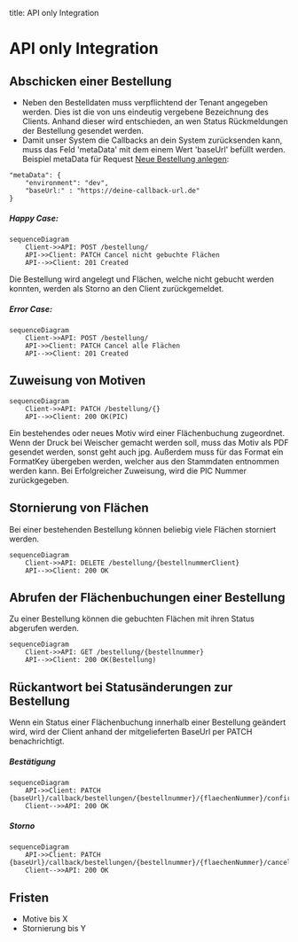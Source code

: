 title: API only Integration

# API only Integration

## Abschicken einer Bestellung

- Neben den Bestelldaten muss verpflichtend der Tenant angegeben werden. Dies ist die von uns eindeutig vergebene Bezeichnung des Clients. Anhand dieser wird entschieden, an wen Status Rückmeldungen der Bestellung gesendet werden.
- Damit unser System die Callbacks an dein System zurücksenden kann, muss das Feld 'metaData' mit dem einem Wert 'baseUrl' befüllt werden. 
 Beispiel metaData für Request [Neue Bestellung anlegen]([https://](https://apim-jvb-we-prod.developer.azure-api.net/api-details#api=order-api-v2&operation=post-api-v2-bestellung)):

```
"metaData": {
    "environment": "dev",
    "baseUrl:" : "https://deine-callback-url.de"
}
```

##### Happy Case:

``` mermaid
sequenceDiagram
    Client->>API: POST /bestellung/
    API->>Client: PATCH Cancel nicht gebuchte Flächen
    API-->>Client: 201 Created
```

Die Bestellung wird angelegt und Flächen, welche nicht gebucht werden konnten, werden als Storno an den Client zurückgemeldet.



##### Error Case:

``` mermaid
sequenceDiagram
    Client->>API: POST /bestellung/
    API->>Client: PATCH Cancel alle Flächen
    API-->>Client: 201 Created
```

## Zuweisung von Motiven

``` mermaid
sequenceDiagram
    Client->>API: PATCH /bestellung/{}
    API-->>Client: 200 OK(PIC)
```

Ein bestehendes oder neues Motiv wird einer Flächenbuchung zugeordnet. Wenn der Druck bei Weischer gemacht werden soll, muss das Motiv als PDF gesendet werden, sonst geht auch jpg. Außerdem muss für das Format ein FormatKey übergeben werden, welcher aus den Stammdaten entnommen werden kann.
Bei Erfolgreicher Zuweisung, wird die PIC Nummer zurückgegeben.

## Stornierung von Flächen

Bei einer bestehenden Bestellung können beliebig viele Flächen storniert werden.

``` mermaid
sequenceDiagram
    Client->>API: DELETE /bestellung/{bestellnummerClient}
    API-->>Client: 200 OK
```

## Abrufen der Flächenbuchungen einer Bestellung

Zu einer Bestellung können die gebuchten Flächen mit ihren Status abgerufen werden.

``` mermaid
sequenceDiagram
    Client->>API: GET /bestellung/{bestellnummer}
    API-->>Client: 200 OK(Bestellung)
```


## Rückantwort bei Statusänderungen zur Bestellung

Wenn ein Status einer Flächenbuchung innerhalb einer Bestellung geändert wird, wird der Client anhand der mitgelieferten BaseUrl per PATCH benachrichtigt.

##### Bestätigung

``` mermaid
sequenceDiagram 
    API->>Client: PATCH {baseUrl}/callback/bestellungen/{bestellnummer}/{flaechenNummer}/confirm
    Client-->>API: 200 OK
```

##### Storno

``` mermaid
sequenceDiagram
    API->>Client: PATCH {baseUrl}/callback/bestellungen/{bestellnummer}/{flaechenNummer}/cancel
    Client-->>API: 200 OK
```

## Fristen

- Motive bis X
- Stornierung bis Y